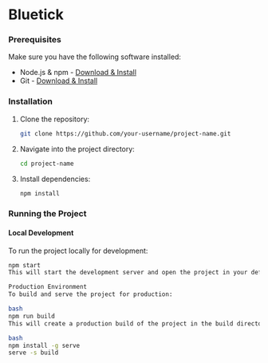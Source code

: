 # Bluetick

### Prerequisites

Make sure you have the following software installed:

- Node.js & npm - [Download & Install](https://nodejs.org/)
- Git - [Download & Install](https://git-scm.com/)

### Installation

1. Clone the repository:

    ```bash
    git clone https://github.com/your-username/project-name.git
    ```

2. Navigate into the project directory:

    ```bash
    cd project-name
    ```

3. Install dependencies:

    ```bash
    npm install
    ```

### Running the Project

#### Local Development

To run the project locally for development:

```bash
npm start
This will start the development server and open the project in your default web browser.

Production Environment
To build and serve the project for production:

bash
npm run build
This will create a production build of the project in the build directory. You can then serve this directory using a static file server. For example, using serve:

bash
npm install -g serve
serve -s build




